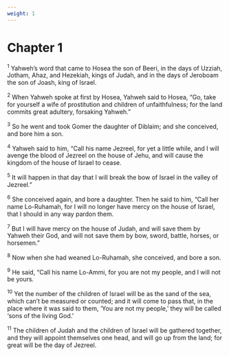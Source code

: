 ```yaml
---
weight: 1
---
```


# Chapter 1

<sup>1</sup> Yahweh’s word that came to Hosea the son of Beeri, in the days of Uzziah, Jotham, Ahaz, and Hezekiah, kings of Judah, and in the days of Jeroboam the son of Joash, king of Israel. 

<sup>2</sup> When Yahweh spoke at first by Hosea, Yahweh said to Hosea, “Go, take for yourself a wife of prostitution and children of unfaithfulness; for the land commits great adultery, forsaking Yahweh.” 

<sup>3</sup> So he went and took Gomer the daughter of Diblaim; and she conceived, and bore him a son. 

<sup>4</sup> Yahweh said to him, “Call his name Jezreel, for yet a little while, and I will avenge the blood of Jezreel on the house of Jehu, and will cause the kingdom of the house of Israel to cease. 

<sup>5</sup> It will happen in that day that I will break the bow of Israel in the valley of Jezreel.” 

<sup>6</sup> She conceived again, and bore a daughter. Then he said to him, “Call her name Lo-Ruhamah, for I will no longer have mercy on the house of Israel, that I should in any way pardon them. 

<sup>7</sup> But I will have mercy on the house of Judah, and will save them by Yahweh their God, and will not save them by bow, sword, battle, horses, or horsemen.” 

<sup>8</sup> Now when she had weaned Lo-Ruhamah, she conceived, and bore a son. 

<sup>9</sup> He said, “Call his name Lo-Ammi, for you are not my people, and I will not be yours. 

<sup>10</sup> Yet the number of the children of Israel will be as the sand of the sea, which can’t be measured or counted; and it will come to pass that, in the place where it was said to them, ‘You are not my people,’ they will be called ‘sons of the living God.’ 

<sup>11</sup> The children of Judah and the children of Israel will be gathered together, and they will appoint themselves one head, and will go up from the land; for great will be the day of Jezreel. 


